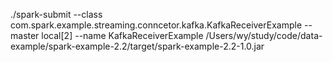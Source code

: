 


./spark-submit --class com.spark.example.streaming.conncetor.kafka.KafkaReceiverExample --master local[2] --name KafkaReceiverExample /Users/wy/study/code/data-example/spark-example-2.2/target/spark-example-2.2-1.0.jar
